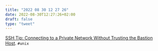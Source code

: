 ```yaml
---
title: "2022 08 30 12 27 26"
date: 2022-08-30T12:27:26+02:00
draft: false
type: "tweet"
---
```


[SSH Tip: Connecting to a Private Network Without Trusting the Bastion Host](http://blog.osv.io/blog/2014/11/17/ssh-without-trusting-bastion-host/). `#unix`
